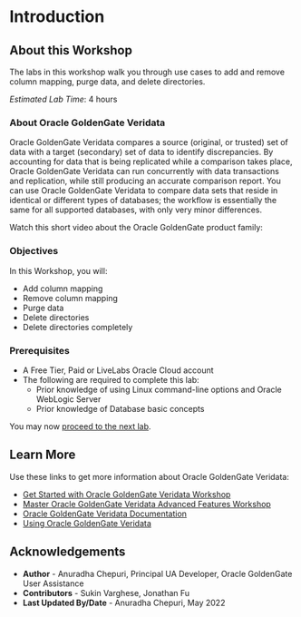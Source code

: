 # Introduction

## About this Workshop                             

The labs in this workshop walk you through use cases to add and remove column mapping, purge data, and delete directories.

*Estimated Lab Time*: 4 hours

### About Oracle GoldenGate Veridata
Oracle GoldenGate Veridata compares a source (original, or trusted) set of data with a target (secondary) set of data to identify discrepancies. By accounting for data that is being replicated while a comparison takes place, Oracle GoldenGate Veridata can run concurrently with data transactions and replication, while still producing an accurate comparison report. You can use Oracle GoldenGate Veridata to compare data sets that reside in identical or different types of databases; the workflow is essentially the same for all supported databases, with only very minor differences.

Watch this short video about the Oracle GoldenGate product family:
  [](youtube:kdMUxSf9j0k)

### Objectives
In this Workshop, you will:
* Add column mapping
* Remove column mapping
* Purge data
* Delete directories
* Delete directories completely


### Prerequisites
* A Free Tier, Paid or LiveLabs Oracle Cloud account
* The following are required to complete this lab:
    * Prior knowledge of using Linux command-line options and Oracle WebLogic Server
    * Prior knowledge of Database basic concepts

You may now [proceed to the next lab](#next).

## Learn More

Use these links to get more information about Oracle GoldenGate Veridata:

* [Get Started with Oracle GoldenGate Veridata Workshop](https://apexapps.oracle.com/pls/apex/dbpm/r/livelabs/view-workshop?wid=833&clear=180&session=4555570607052)
* [Master Oracle GoldenGate Veridata Advanced Features Workshop](https://apexapps.oracle.com/pls/apex/dbpm/r/livelabs/view-workshop?wid=913&clear=180&session=4555570607052)
* [Oracle GoldenGate Veridata Documentation](https://docs.oracle.com/en/middleware/goldengate/veridata/12.2.1.4/index.html)
* [Using Oracle GoldenGate Veridata](https://docs.oracle.com/en/middleware/goldengate/veridata/12.2.1.4/gvdug/intro-veridata.html#GUID-5E0D122D-913C-4307-97FB-DF815409FB14)

## Acknowledgements
* **Author** - Anuradha Chepuri, Principal UA Developer, Oracle GoldenGate User Assistance
* **Contributors** -  Sukin Varghese, Jonathan Fu
* **Last Updated By/Date** - Anuradha Chepuri, May 2022
